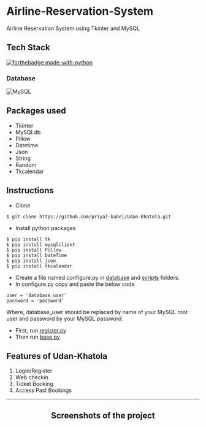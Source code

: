 # Airline-Reservation-System
Airline Reservation System using Tkinter and MySQL
## Tech Stack
[![forthebadge made-with-python](http://ForTheBadge.com/images/badges/made-with-python.svg)](https://www.python.org/)
### Database
<img alt="MySQL" src="https://img.shields.io/badge/mysql-%2300f.svg?style=for-the-badge&logo=mysql&logoColor=white"/>

## Packages used
- Tkinter
- MySQLdb
- Pillow
- Datetime
- Json
- String
- Random
- Tkcalendar

## Instructions
- Clone
```
$ git clone https://github.com/priyal-babel/Udan-Khatola.git
```
- Install python packages
```
$ pip install tk
$ pip install mysqlclient
$ pip install Pillow
$ pip install DateTime
$ pip install json
$ pip install tkcalendar
```
- Create a file named configure.py in [database](https://github.com/priyal-babel/Udan-Khatola/tree/main/database) and [scripts](https://github.com/priyal-babel/Udan-Khatola/tree/main/scripts) folders.
- In configure.py copy and paste the below code
```
user = 'database_user'
password = 'password'
```
  Where, database_user should be replaced by name of your MySQL root user and password by your MySQL password.
- First, run [register.py](https://github.com/priyal-babel/Udan-Khatola/blob/main/database/register.py)
- Then run [base.py](https://github.com/priyal-babel/Udan-Khatola/blob/main/scripts/base.py)
## Features of Udan-Khatola
1. Login/Register
2. Web checkin
3. Ticket Booking
4. Access Past Bookings
---
<h2 align="center">
Screenshots of the project
</h2>
